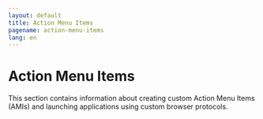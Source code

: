```yaml
---
layout: default
title: Action Menu Items
pagename: action-menu-items
lang: en
---
```


# Action Menu Items

This section contains information about creating custom Action Menu Items (AMIs) and launching applications using custom browser protocols.
